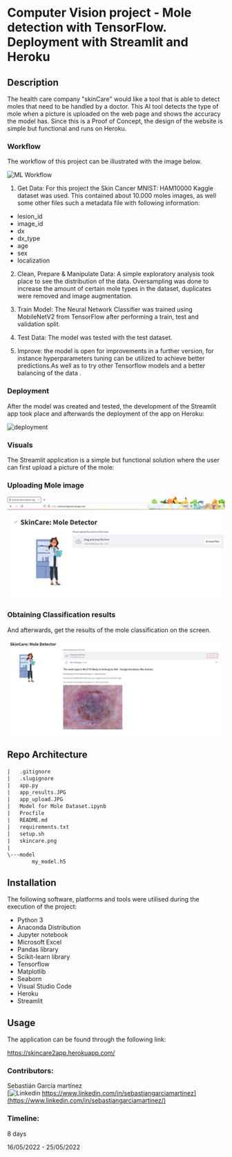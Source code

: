 # Computer Vision project - Mole detection with TensorFlow. Deployment with Streamlit and Heroku

## Description

The health care company "skinCare" would like a tool that is able to detect moles that need to be handled by a doctor. 
This AI tool detects the type of mole when a picture is uploaded on the web page and shows the accuracy the model has.
Since this is a Proof of Concept, the design of the website is simple but functional and runs on Heroku.

### Workflow 

The workflow of this project can be illustrated with the image below.

![ML Workflow](https://hazaq.me/assets/images/ml-workflow.jpeg)

1. Get Data: For this project the Skin Cancer MNIST: HAM10000 Kaggle dataset was used. This contained about 10.000 moles images, as well some other files such a metadata file with following information:
   
- lesion_id
- image_id
- dx
- dx_type
- age
- sex
- localization

2. Clean, Prepare & Manipulate Data: A simple exploratory analysis took place to see the distribution of the data. Oversampling was done to increase the amount of certain mole types in the dataset, duplicates were removed and image augmentation.

3. Train Model: The Neural Network Classifier was trained using MobileNetV2 from TensorFlow after performing a train, test and validation split.

4. Test Data: The model was tested with the test dataset.

5. Improve: the model is open for improvements in a further version, for instance hyperparameters tuning can be utilized to achieve better predictions.As well as to try other Tensorflow models and a better balancing of the data  . 


### Deployment

After the model was created and tested, the development of the Streamlit app took place and afterwards the deployment of the app on Heroku:


![deployment](https://miro.medium.com/max/1400/1*sPyUqSFLEXGYrezcq5LgTg.png)

### Visuals

The Streamlit application is a simple but functional solution where the user can first upload a picture of the mole:


### Uploading Mole image

![upload](https://github.com/sebasGarcia/challenge-mole/blob/dev/app_upload.JPG)



###  Obtaining Classification results

And afterwards, get the results of the mole classification on the screen.

![results](https://github.com/sebasGarcia/challenge-mole/blob/dev/app_results.JPG)

## Repo Architecture

```
|   .gitignore
|   .slugignore
|   app.py
|   app_results.JPG
|   app_upload.JPG
|   Model for Mole Dataset.ipynb
|   Procfile
|   README.md
|   requirements.txt
|   setup.sh
|   skincare.png
|
\---model
        my_model.h5  
```

## Installation

The following software, platforms and tools were utilised during the execution of the project:

* Python 3
* Anaconda Distribution
* Jupyter notebook
* Microsoft Excel
* Pandas library
* Scikit-learn library
* Tensorflow
* Matplotlib
* Seaborn
* Visual Studio Code
* Heroku
* Streamlit


## Usage

The application can be found through the following link:

https://skincare2app.herokuapp.com/

### Contributors:

Sebastián García martínez\
[![Linkedin](https://i.stack.imgur.com/gVE0j.png) https://www.linkedin.com/in/sebastiangarciamartinez](https://www.linkedin.com/in/sebastiangarciamartinez/)
&nbsp;



### Timeline:

8 days

16/05/2022 - 25/05/2022
